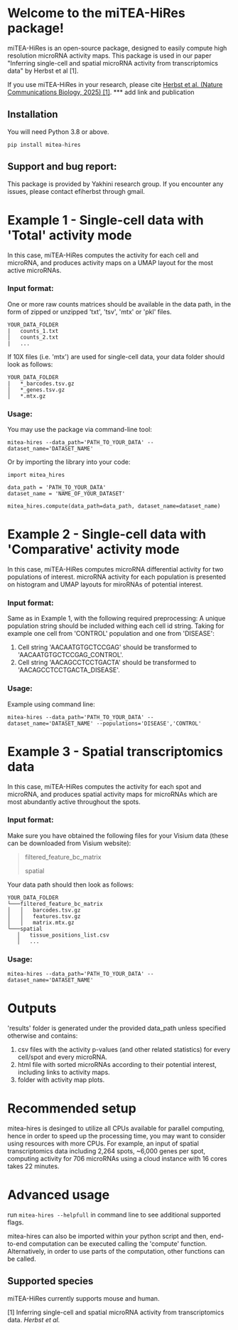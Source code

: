 # Welcome to the miTEA-HiRes package!

miTEA-HiRes is an open-source package, designed to easily compute high resolution microRNA activity 
maps. This package is used in our paper "Inferring single-cell and spatial microRNA 
activity from transcriptomics data" by Herbst et al [1].

If you use miTEA-HiRes in your research, please cite [Herbst et al. (Nature Communications Biology, 2025) [1]](https://www.nature.com/articles/s42003-025-07454-9). 
*** add link and publication 

## Installation
You will need Python 3.8 or above.
```
pip install mitea-hires
```

## Support and bug report:
This package is provided by Yakhini research group.
If you encounter any issues, please contact efiherbst through gmail.

# Example 1 - Single-cell data with 'Total' activity mode
In this case, miTEA-HiRes computes the activity for each cell and microRNA, and produces activity 
maps on a UMAP layout for the most active microRNAs.
### Input format:
One or more raw counts matrices should be available in the data path, in the form of zipped or 
unzipped 'txt', 'tsv', 'mtx' or 'pkl' files. 
 
 ```
YOUR_DATA_FOLDER
|   counts_1.txt
│   counts_2.txt
|   ...
```

If 10X files (i.e. 'mtx') are used for single-cell data, your data folder should look as follows: 
 ```
YOUR_DATA_FOLDER
|   *_barcodes.tsv.gz   
│   *_genes.tsv.gz
│   *.mtx.gz
```
### Usage:
You may use the package via command-line tool:
```
mitea-hires --data_path='PATH_TO_YOUR_DATA' --dataset_name='DATASET_NAME'
```

Or by importing the library into your code:
```
import mitea_hires

data_path = 'PATH_TO_YOUR_DATA'
dataset_name = 'NAME_OF_YOUR_DATASET' 

mitea_hires.compute(data_path=data_path, dataset_name=dataset_name)
```

# Example 2 - Single-cell data with 'Comparative' activity mode
In this case, miTEA-HiRes computes microRNA differential activity for two populations of interest. 
microRNA activity for each population is presented on histogram and UMAP layouts for miroRNAs of 
potential interest.
### Input format:
Same as in Example 1, with the following required preprocessing:
A unique population string should be included withing each cell id string.
Taking for example one cell from 'CONTROL' population and one from 'DISEASE':
1. Cell string 'AACAATGTGCTCCGAG' should be transformed to 'AACAATGTGCTCCGAG_CONTROL'.
2. Cell string 'AACAGCCTCCTGACTA' should be transformed to 'AACAGCCTCCTGACTA_DISEASE'.
### Usage:
Example using command line:
```
mitea-hires --data_path='PATH_TO_YOUR_DATA' --dataset_name='DATASET_NAME' --populations='DISEASE','CONTROL'
```
# Example 3 - Spatial transcriptomics data
In this case, miTEA-HiRes computes the activity for each spot and microRNA, and produces spatial 
activity maps for microRNAs which are most abundantly active throughout the spots.
### Input format:
Make sure you have obtained the following files for your Visium data (these can be downloaded 
from Visium website):
> filtered_feature_bc_matrix
>
> spatial

Your data path should then look as follows:
 ```
YOUR_DATA_FOLDER
└───filtered_feature_bc_matrix
│   │   barcodes.tsv.gz
│   │   features.tsv.gz
│   │   matrix.mtx.gz
└───spatial
	│   tissue_positions_list.csv
	│   ...
```
### Usage:
```
mitea-hires --data_path='PATH_TO_YOUR_DATA' --dataset_name='DATASET_NAME'
```

# Outputs
'results' folder is generated under the provided data_path unless specified otherwise and contains:
1. csv files with the activity p-values (and other related statistics) for every cell/spot and 
    every microRNA.
2. html file with sorted microRNAs according to their potential interest, including links to 
    activity maps.
3. folder with activity map plots.

# Recommended setup
mitea-hires is desinged to utilize all CPUs available for parallel computing, hence in order to 
speed up the processing time, you may want to consider using resources with more CPUs.
For example, an input of spatial transcriptomics data including 2,264 spots, ~6,000 genes per spot, 
computing activity for 706 microRNAs using a cloud instance with 16 cores takes 22 minutes.

# Advanced usage
run ```mitea-hires --helpfull``` in command line to see additional supported flags.

mitea-hires can also be imported within your python script and then, end-to-end computation can be 
executed calling the 'compute' function. Alternatively, in order to use parts of the computation, 
other functions can be called.

## Supported species
miTEA-HiRes currently supports mouse and human. 

[1] Inferring single-cell and spatial microRNA activity from transcriptomics data. *Herbst et al.* 

